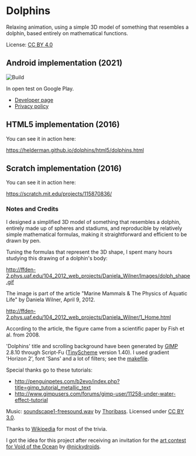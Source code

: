 # Dolphins
Relaxing animation,
using a simple 3D model of something that resembles a dolphin,
based entirely on mathematical functions.

License: [CC BY 4.0](https://creativecommons.org/licenses/by/4.0/)

## Android implementation (2021)

![Build](https://github.com/helderman/dolphins/actions/workflows/android-workflow.yml/badge.svg)

In open test on Google Play.

- [Developer page](https://play.google.com/store/apps/dev?id=8002222045237401005)
- [Privacy policy](android/privacy/index.md)

## HTML5 implementation (2016)
You can see it in action here:

<https://helderman.github.io/dolphins/html5/dolphins.html>

## Scratch implementation (2016)
You can see it in action here:

<https://scratch.mit.edu/projects/115870836/>

### Notes and Credits

I designed a simplified 3D model of something that resembles a dolphin,
entirely made up of spheres and stadiums,
and reproducible by relatively simple mathematical formulas,
making it straightforward and efficient to be drawn by pen.

Tuning the formulas that represent the 3D shape,
I spent many hours studying this drawing of a dolphin's body:

<http://ffden-2.phys.uaf.edu/104_2012_web_projects/Daniela_Wilner/Images/dolph_shape.gif>

The image is part of the article "Marine Mammals & The Physics of Aquatic Life"
by Daniela Wilner, April 9, 2012.

<http://ffden-2.phys.uaf.edu/104_2012_web_projects/Daniela_Wilner/1_Home.html>

According to the article, the figure came from a scientific paper by Fish et al. from 2008.

'Dolphins' title and scrolling background have been generated by
[GIMP](https://www.gimp.org/) 2.8.10
through Script-Fu
([TinyScheme](http://tinyscheme.sourceforge.net/home.html) version 1.40).
I used gradient 'Horizon 2', font 'Sans' and a lot of filters;
see the [makefile](https://github.com/helderman/dolphins/blob/master/makefile).

Special thanks go to these tutorials:

- <http://penguinpetes.com/b2evo/index.php?title=gimp_tutorial_metallic_text>
- <http://www.gimpusers.com/forums/gimp-user/11258-under-water-effect-tutorial>

Music:
[soundscape1-freesound.wav](http://www.freesound.org/people/Thoribass/sounds/320839/)
by
[Thoribass](http://www.freesound.org/people/Thoribass/).
Licensed under [CC BY 3.0](https://creativecommons.org/licenses/by/3.0/).

Thanks to [Wikipedia](https://en.wikipedia.org/wiki/Dolphin) for most of the trivia.

I got the idea for this project after receiving an invitation for the
[art contest for Void of the Ocean](https://scratch.mit.edu/studios/2925241/)
by [@nickydroids](https://scratch.mit.edu/users/nickydroids/).
